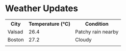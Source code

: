 # Weather Updates

<!-- WEATHER-UPDATE-START -->
<table><tr><th>City</th><th>Temperature (°C)</th><th>Condition</th></tr><tr><td>Valsad</td><td>26.4</td><td>Patchy rain nearby</td></tr><tr><td>Boston</td><td>27.2</td><td>Cloudy</td></tr><tr><td></td><td></td><td></td></tr></table>
<!-- WEATHER-UPDATE-END -->
